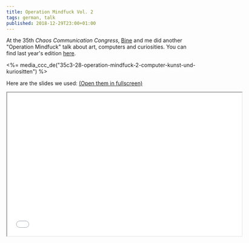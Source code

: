 ```yaml
---
title: Operation Mindfuck Vol. 2
tags: german, talk
published: 2018-12-29T23:00+01:00
---
```


At the 35th *Chaos Communication Congress*, [Bine](https://www.bleeptrack.de) and me did another "Operation Mindfuck" talk about art, computers and curiosities. You can find last year's edition [here](/operation-mindfuck/).

<%= media_ccc_de("35c3-28-operation-mindfuck-2-computer-kunst-und-kuriositten") %>

Here are the slides we used: [(Open them in fullscreen)](slides/)

<iframe src="slides/" width="620" height="378"></iframe>
